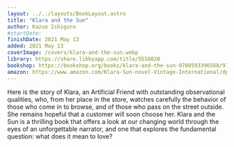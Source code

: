 ```yaml
---
layout: ../../layouts/BookLayout.astro
title: "Klara and the Sun"
author: Kazuo Ishiguro
#startDate:
finishDate: 2021 May 13
added: 2021 May 13
coverImage: /covers/klara-and-the-sun.webp
library: https://share.libbyapp.com/title/5558820
bookshop: https://bookshop.org/books/klara-and-the-sun-9780593396568/9780593311295
amazon: https://www.amazon.com/Klara-Sun-novel-Vintage-International/dp/0593311299/
---
```


Here is the story of Klara, an Artificial Friend with outstanding observational qualities, who, from her place in the store, watches carefully the behavior of those who come in to browse, and of those who pass on the street outside. She remains hopeful that a customer will soon choose her. Klara and the Sun is a thrilling book that offers a look at our changing world through the eyes of an unforgettable narrator, and one that explores the fundamental question: what does it mean to love?

<!-- ### Notes & Highlights -->
